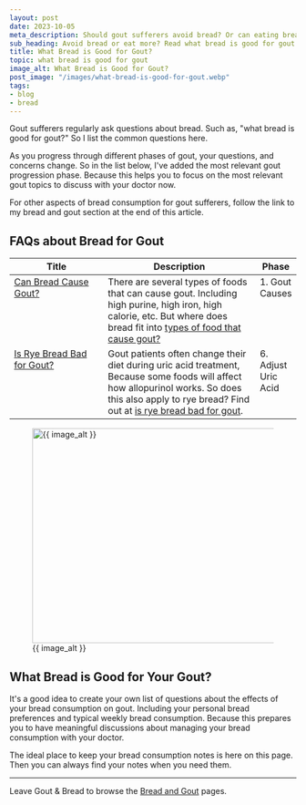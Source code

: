 ```yaml
---
layout: post
date: 2023-10-05
meta_description: Should gout sufferers avoid bread? Or can eating bread reduce uric acid? Read what bread is good for gout today.
sub_heading: Avoid bread or eat more? Read what bread is good for gout.
title: What Bread is Good for Gout?
topic: what bread is good for gout
image_alt: What Bread is Good for Gout?
post_image: "/images/what-bread-is-good-for-gout.webp"
tags:
- blog
- bread
---
```

<p>Gout sufferers regularly ask questions about bread. Such as, "what bread is good for gout?" So I list the common questions here.</p>
<p>As you progress through different phases of gout, your questions, and concerns change. So in the list below, I've added the most relevant gout progression phase. Because this helps you to focus on the most relevant gout topics to discuss with your doctor now.</p>
<p>For other aspects of bread consumption for gout sufferers, follow the link to my bread and gout section at the end of this article.</p>
<h2 id="faqs">FAQs about Bread for Gout</h2>
<table style="width: 100%;" id="faq-list">
    <thead>
        <tr>
            <th style="width: 34%;">Title</th>
            <th style="width: 55%;">Description</th>
            <th style="width: 11%;">Phase</th>
        </tr>
    </thead>
    <tbody style="vertical-align:top;">
        <tr id="bread">
            <td><a href="/gout-diet/what-foods-cause-gout/#bread">Can Bread Cause Gout?</a></td>
            <td>There are several types of foods that can cause gout. Including high purine, high iron, high calorie, etc. But where does bread fit into <a href="/gout-diet/what-foods-cause-gout/#bread">types of food that cause gout?</a></td>
            <td>1. Gout Causes</td>
        </tr>
        <tr id="rye">
            <td><a href="/gout-resources/dieter/80-intro/alkaline-gout-diets/#bad">Is Rye Bread Bad for Gout?</a></td>
            <td>Gout patients often change their diet during uric acid treatment, Because some foods will affect how allopurinol works. So does this also apply to rye bread? Find out at <a href="/gout-resources/dieter/80-intro/alkaline-gout-diets/#bad">is rye bread bad for gout</a>.</td>
            <td>6. Adjust Uric Acid</td>
        </tr>
    </tbody>
</table>
<figure id="image" class="inner">
<img src="{{ post_image }}" alt="{{ image_alt }}"  width="610" height="377">
  <figcaption>{{ image_alt }}</figcaption>
</figure>
<h2 id="next">What Bread is Good for Your Gout?</h2>
<p>It's a good idea to create your own list of questions about the effects of your bread consumption on gout. Including your personal bread preferences and typical weekly bread consumption. Because this prepares you to have meaningful discussions about managing your bread consumption with your doctor.</p>
<p>The ideal place to keep your bread consumption notes is here on this page. Then you can always find your notes when you need them.</p>
<hr>
Leave Gout & Bread to browse the <a href="/blog/bread-and-gout/">Bread and Gout</a> pages.